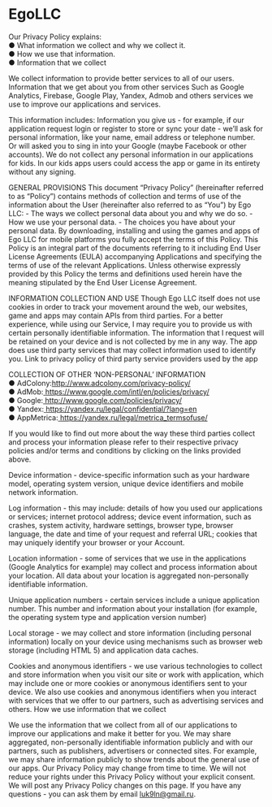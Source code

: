 # EgoLLC

Our Privacy Policy explains:<br>
● What information we collect and why we collect it.<br>
● How we use that information.<br>
● Information that we collect<br>

We collect information to provide better services to all of our users. Information that we get
about you from other services Such as Google Analytics, Firebase, Google Play, Yandex,
Admob and others services we use to improve our applications and services.

This information includes:
Information you give us - for example, if our application request login or register to store or
sync your date - we’ll ask for personal information, like your name, email address or
telephone number. Or will asked you to sing in into your Google (maybe Facebook or other
accounts). We do not collect any personal information in our applications for kids. In our kids
apps users could access the app or game in its entirety without any signing.

GENERAL PROVISIONS
This document “Privacy Policy” (hereinafter referred to as “Policy”) contains methods of
collection and terms of use of the information about the User (hereinafter also referred to as
“You”) by Ego LLC: - The ways we collect personal data about you and why we do so. - How
we use your personal data. - The choices you have about your personal data. By
downloading, installing and using the games and apps of Ego LLC for mobile platforms you
fully accept the terms of this Policy. This Policy is an integral part of the documents referring
to it including End User License Agreements (EULA) accompanying Applications and
specifying the terms of use of the relevant Applications. Unless otherwise expressly provided
by this Policy the terms and definitions used herein have the meaning stipulated by the End
User License Agreement.

INFORMATION COLLECTION AND USE
Though Ego LLC itself does not use cookies in order to track your movement around the
web, our websites, game and apps may contain APIs from third parties. For a better
experience, while using our Service, I may require you to provide us with certain personally
identifiable information. The information that I request will be retained on your device and is
not collected by me in any way. The app does use third party services that may collect
information used to identify you. Link to privacy policy of third party service providers used
by the app

COLLECTION OF OTHER ‘NON-PERSONAL’ INFORMATION<br>
● AdColony:<a href="http://www.adcolony.com/privacy-policy/">http://www.adcolony.com/privacy-policy/</a> <br>
● AdMob:<a href="https://www.google.com/intl/en/policies/privacy/"> https://www.google.com/intl/en/policies/privacy/</a> <br>
● Google:<a href="http://www.google.com/policies/privacy/"> http://www.google.com/policies/privacy/</a><br>
● Yandex:<a href="https://yandex.ru/legal/confidential/?lang=en"> https://yandex.ru/legal/confidential/?lang=en </a><br>
● AppMetrica:<a href="https://yandex.ru/legal/metrica_termsofuse/"> https://yandex.ru/legal/metrica_termsofuse/</a><br>

If you would like to find out more about the way these third parties collect and process your
information please refer to their respective privacy policies and/or terms and conditions by
clicking on the links provided above.

Device information - device-specific information such as your hardware model, operating
system version, unique device identifiers and mobile network information.


Log information - this may include: details of how you used our applications or services;
internet protocol address; device event information, such as crashes, system activity,
hardware settings, browser type, browser language, the date and time of your request and
referral URL; cookies that may uniquely identify your browser or your Account.


Location information - some of services that we use in the applications (Google Analytics
for example) may collect and process information about your location. All data about your
location is aggregated non-personally identifiable information.


Unique application numbers - certain services include a unique application number. This
number and information about your installation (for example, the operating system type and
application version number)


Local storage - we may collect and store information (including personal information) locally
on your device using mechanisms such as browser web storage (including HTML 5) and
application data caches.


Cookies and anonymous identifiers - we use various technologies to collect and store
information when you visit our site or work with application, which may include one or more
cookies or anonymous identifiers sent to your device. We also use cookies and anonymous
identifiers when you interact with services that we offer to our partners, such as advertising
services and others. How we use information that we collect


We use the information that we collect from all of our applications to improve our
applications and make it better for you. We may share aggregated, non-personally
identifiable information publicly and with our partners, such as publishers, advertisers or
connected sites. For example, we may share information publicly to show trends about the
general use of our apps. Our Privacy Policy may change from time to time. We will not
reduce your rights under this Privacy Policy without your explicit consent. We will post any
Privacy Policy changes on this page. If you have any questions - you can ask them by email
luk9ln@gmail.ru.
